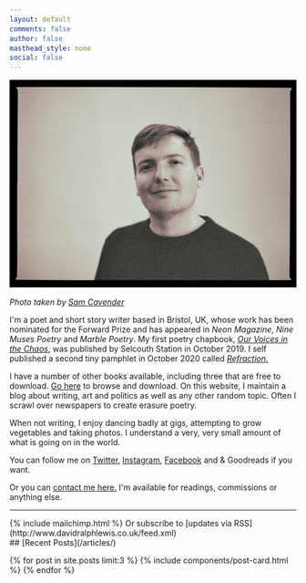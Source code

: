 ```yaml
---
layout: default
comments: false
author: false
masthead_style: none
social: false
---
```

 <img src="/assets/images/site/me.jpg" alt="Photo taken by Sam Cavender @samsnapsalot" class="responsive">

*Photo taken by <a href="https://www.instagram.com/samsnapsalot/">Sam Cavender</a>*

I'm a poet and short story writer based in Bristol, UK, whose work has been nominated for the Forward Prize and has appeared in *Neon Magazine*, *Nine Muses Poetry* and *Marble Poetry*. My first poetry chapbook, *[Our Voices in the Chaos](/ourvoicesinthechaos/)*, was published by Selcouth Station in October 2019. I self published a second tiny pamphlet in October 2020 called *[Refraction.](https://davidralphlewis.bigcartel.com/product/refraction)*

I have a number of other books available, including three that are free to download. [Go here](/mybooks/) to browse and download. On this website, I maintain a blog about writing, art and politics as well as any other random topic. Often I scrawl over newspapers to create erasure poetry.

When not writing, I enjoy dancing badly at gigs, attempting to grow vegetables and taking photos. I understand a very, very small amount of what is going on in the world.

You can follow me on <a href="https://twitter.com/davidralphlewis" rel="me">Twitter</a>, [Instagram](https://www.instagram.com/davidralphlewis), [Facebook](https://www.facebook.com/davidralphlewis) and & Goodreads if you want.

Or you can <a href="mailto:contact@davidralphlewis.co.uk" rel="me">contact me here.</a> I'm available for readings, commissions or anything else.

<hr>
{% include mailchimp.html %}
Or subscribe to [updates via RSS](http://www.davidralphlewis.co.uk/feed.xml)
<br />
## [Recent Posts](/articles/)

{% for post in site.posts limit:3 %}
{% include components/post-card.html %}
{% endfor %}
<br >
